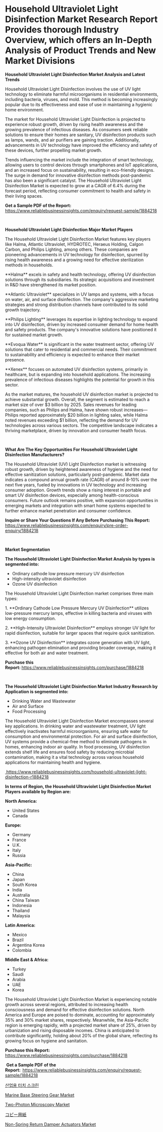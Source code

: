 <p><h1>Household Ultraviolet Light Disinfection Market Research Report Provides thorough Industry Overview, which offers an In-Depth Analysis of Product Trends and New Market Divisions</h1></p><p><strong>Household Ultraviolet Light Disinfection Market Analysis and Latest Trends</strong></p>
<p><p>Household Ultraviolet Light Disinfection involves the use of UV light technology to eliminate harmful microorganisms in residential environments, including bacteria, viruses, and mold. This method is becoming increasingly popular due to its effectiveness and ease of use in maintaining a hygienic home environment. </p><p>The market for Household Ultraviolet Light Disinfection is projected to experience robust growth, driven by rising health awareness and the growing prevalence of infectious diseases. As consumers seek reliable solutions to ensure their homes are sanitary, UV disinfection products such as lamps, wands, and air purifiers are gaining traction. Additionally, advancements in UV technology have improved the efficiency and safety of these devices, further propelling market growth.</p><p>Trends influencing the market include the integration of smart technology, allowing users to control devices through smartphones and IoT applications, and an increased focus on sustainability, resulting in eco-friendly designs. The surge in demand for innovative disinfection methods post-pandemic has also been a significant catalyst. The Household Ultraviolet Light Disinfection Market is expected to grow at a CAGR of 6.4% during the forecast period, reflecting consumer commitment to health and safety in their living spaces.</p></p>
<p><strong>Get a Sample PDF of the Report:&nbsp;</strong> <a href="https://www.reliablebusinessinsights.com/enquiry/request-sample/1884218?utm_campaign=39&utm_medium=2&utm_source=Github&utm_content=ia&utm_term=01032025&utm_id=household-ultraviolet-light-disinfection">https://www.reliablebusinessinsights.com/enquiry/request-sample/1884218</a></p>
<p>&nbsp;</p>
<p><strong>Household Ultraviolet Light Disinfection Major Market Players</strong></p>
<p><p>The Household Ultraviolet Light Disinfection Market features key players like Halma, Atlantic Ultraviolet, HYDROTEC, Heraeus Holding, Calgon Carbon, and Philips Lighting, among others. These companies are pioneering advancements in UV technology for disinfection, spurred by rising health awareness and a growing need for effective sterilization methods in households.</p><p>**Halma** excels in safety and health technology, offering UV disinfection solutions through its subsidiaries. Its strategic acquisitions and investment in R&D have strengthened its market position.</p><p>**Atlantic Ultraviolet** specializes in UV lamps and systems, with a focus on water, air, and surface disinfection. The company's aggressive marketing strategies and strong distribution channels have contributed to its solid growth trajectory.</p><p>**Philips Lighting** leverages its expertise in lighting technology to expand into UV disinfection, driven by increased consumer demand for home health and safety products. The company's innovative solutions have positioned it for sustained market growth.</p><p>**Evoqua Water** is significant in the water treatment sector, offering UV solutions that cater to residential and commercial needs. Their commitment to sustainability and efficiency is expected to enhance their market presence.</p><p>**Xenex** focuses on automated UV disinfection systems, primarily in healthcare, but is expanding into household applications. The increasing prevalence of infectious diseases highlights the potential for growth in this sector.</p><p>As the market matures, the household UV disinfection market is projected to achieve substantial growth. Overall, the segment is estimated to reach a market size of over $3 billion by 2025. Sales revenues for leading companies, such as Philips and Halma, have shown robust increases—Philips reported approximately $20 billion in lighting sales, while Halma noted revenues exceeding $1 billion, reflecting the demand for UV technologies across various sectors. The competitive landscape indicates a thriving marketplace, driven by innovation and consumer health focus.</p></p>
<p>&nbsp;</p>
<p><strong>What Are The Key Opportunities For Household Ultraviolet Light Disinfection Manufacturers?</strong></p>
<p><p>The Household Ultraviolet (UV) Light Disinfection market is witnessing robust growth, driven by heightened awareness of hygiene and the need for effective sanitization solutions, particularly post-pandemic. Market data indicates a compound annual growth rate (CAGR) of around 8-10% over the next five years, fueled by innovations in UV technology and increasing consumer adoption. Growth trends show a rising interest in portable and smart UV disinfection devices, especially among health-conscious consumers. Future outlook remains positive, with expansion opportunities in emerging markets and integration with smart home systems expected to further enhance market penetration and consumer confidence.</p></p>
<p><strong>Inquire or Share Your Questions If Any Before Purchasing This Report:</strong> <a href="https://www.reliablebusinessinsights.com/enquiry/pre-order-enquiry/1884218?utm_campaign=39&utm_medium=2&utm_source=Github&utm_content=ia&utm_term=01032025&utm_id=household-ultraviolet-light-disinfection">https://www.reliablebusinessinsights.com/enquiry/pre-order-enquiry/1884218</a></p>
<p>&nbsp;</p>
<p><strong>Market Segmentation</strong></p>
<p><strong>The Household Ultraviolet Light Disinfection Market Analysis by types is segmented into:</strong></p>
<p><ul><li>Ordinary cathode low pressure mercury UV disinfection</li><li>High-intensity ultraviolet disinfection</li><li>Ozone UV disinfection</li></ul></p>
<p><p>The Household Ultraviolet Light Disinfection market comprises three main types: </p><p>1. **Ordinary Cathode Low Pressure Mercury UV Disinfection** utilizes low-pressure mercury lamps, effective in killing bacteria and viruses with low energy consumption.</p><p>2. **High-Intensity Ultraviolet Disinfection** employs stronger UV light for rapid disinfection, suitable for larger spaces that require quick sanitization.</p><p>3. **Ozone UV Disinfection** integrates ozone generation with UV light, enhancing pathogen elimination and providing broader coverage, making it effective for both air and water treatment.</p></p>
<p><strong>Purchase this Report:&nbsp;</strong><a href="https://www.reliablebusinessinsights.com/purchase/1884218?utm_campaign=39&utm_medium=2&utm_source=Github&utm_content=ia&utm_term=01032025&utm_id=household-ultraviolet-light-disinfection">https://www.reliablebusinessinsights.com/purchase/1884218</a></p>
<p>&nbsp;</p>
<p><strong>The Household Ultraviolet Light Disinfection Market Industry Research by Application is segmented into:</strong></p>
<p><ul><li>Drinking Water and Wastewater</li><li>Air and Surface</li><li>Food Processing</li></ul></p>
<p><p>The Household Ultraviolet Light Disinfection Market encompasses several key applications. In drinking water and wastewater treatment, UV light effectively inactivates harmful microorganisms, ensuring safe water for consumption and environmental protection. For air and surface disinfection, UV systems provide a chemical-free method to eliminate pathogens in homes, enhancing indoor air quality. In food processing, UV disinfection extends shelf life and ensures food safety by reducing microbial contamination, making it a vital technology across various household applications for maintaining health and hygiene.</p></p>
<p><a href="https://www.reliablebusinessinsights.com/household-ultraviolet-light-disinfection-r1884218?utm_campaign=39&utm_medium=2&utm_source=Github&utm_content=ia&utm_term=01032025&utm_id=household-ultraviolet-light-disinfection">&nbsp;https://www.reliablebusinessinsights.com/household-ultraviolet-light-disinfection-r1884218</a></p>
<p><strong>In terms of Region, the Household Ultraviolet Light Disinfection Market Players available by Region are:</strong></p>
<p>
    <p> <strong> North America: </strong>
        <ul>
            <li>United States</li>
            <li>Canada</li>
        </ul>
        </p> 
    <p> <strong> Europe: </strong>
        <ul>
            <li>Germany</li>
            <li>France</li>
            <li>U.K.</li>
            <li>Italy</li>
            <li>Russia</li>
        </ul>
        </p> 
    <p> <strong> Asia-Pacific: </strong>
        <ul>
            <li>China</li>
            <li>Japan</li>
            <li>South Korea</li>
            <li>India</li>
            <li>Australia</li>
            <li>China Taiwan</li>
            <li>Indonesia</li>
            <li>Thailand</li>
            <li>Malaysia</li>
        </ul>
        </p> 
    <p> <strong> Latin America: </strong>
        <ul>
            <li>Mexico</li>
            <li>Brazil</li>
            <li>Argentina Korea</li>
            <li>Colombia</li>
        </ul>
        </p> 
    <p> <strong> Middle East & Africa: </strong>
        <ul>
            <li>Turkey</li>
            <li>Saudi</li>
            <li>Arabia</li>
            <li>UAE</li>
            <li>Korea</li>
        </ul>
    </p>
    </p>
<p><p>The Household Ultraviolet Light Disinfection Market is experiencing notable growth across several regions, attributed to increasing health consciousness and demand for effective disinfection solutions. North America and Europe are poised to dominate, accounting for approximately 35% and 30% market shares, respectively. Meanwhile, the Asia-Pacific region is emerging rapidly, with a projected market share of 25%, driven by urbanization and rising disposable incomes. China is anticipated to contribute significantly, holding about 20% of the global share, reflecting its growing focus on hygiene and sanitation.</p></p>
<p><strong>Purchase this Report: </strong><a href="https://www.reliablebusinessinsights.com/purchase/1884218?utm_campaign=39&utm_medium=2&utm_source=Github&utm_content=ia&utm_term=01032025&utm_id=household-ultraviolet-light-disinfection">https://www.reliablebusinessinsights.com/purchase/1884218</a></p>
<p>&nbsp;<strong>Get a Sample PDF of the Report:&nbsp;&nbsp;</strong><a href="https://www.reliablebusinessinsights.com/enquiry/request-sample/1884218?utm_campaign=39&utm_medium=2&utm_source=Github&utm_content=ia&utm_term=01032025&utm_id=household-ultraviolet-light-disinfection">https://www.reliablebusinessinsights.com/enquiry/request-sample/1884218</a></p>
<p><strong></strong></p>
<p><p><a href="https://github.com/laholand/Market-Research-Report-List-7/blob/main/635573640697.md?utm_campaign=39&utm_medium=2&utm_source=Github&utm_content=ia&utm_term=01032025&utm_id=household-ultraviolet-light-disinfection">산업용 터치 스크린</a></p><p><a href="https://github.com/zakkistuey/Market-Research-Report-List-1/blob/main/marine-base-steering-gear-market.md?utm_campaign=39&utm_medium=2&utm_source=Github&utm_content=ia&utm_term=01032025&utm_id=household-ultraviolet-light-disinfection">Marine Base Steering Gear Market</a></p><p><a href="https://github.com/jugutstam/Market-Research-Report-List-1/blob/main/two-photon-microscopy-market.md?utm_campaign=39&utm_medium=2&utm_source=Github&utm_content=ia&utm_term=01032025&utm_id=household-ultraviolet-light-disinfection">Two-Photon Microscopy Market</a></p><p><a href="https://github.com/mohamedbakry57/Market-Research-Report-List-7/blob/main/363912440654.md?utm_campaign=39&utm_medium=2&utm_source=Github&utm_content=ia&utm_term=01032025&utm_id=household-ultraviolet-light-disinfection">コピー用紙</a></p><p><a href="https://github.com/pilukypalis/Market-Research-Report-List-1/blob/main/non-spring-return-damper-actuators-market.md?utm_campaign=39&utm_medium=2&utm_source=Github&utm_content=ia&utm_term=01032025&utm_id=household-ultraviolet-light-disinfection">Non-Spring Return Damper Actuators Market</a></p></p>